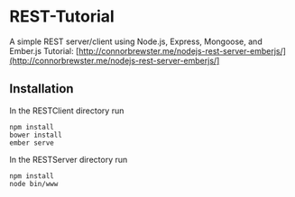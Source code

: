 # REST-Tutorial
A simple REST server/client using Node.js, Express, Mongoose, and Ember.js
Tutorial: [http://connorbrewster.me/nodejs-rest-server-emberjs/](http://connorbrewster.me/nodejs-rest-server-emberjs/]
## Installation
In the RESTClient directory run
```
npm install
bower install
ember serve
```
In the RESTServer directory run
```
npm install
node bin/www
```
